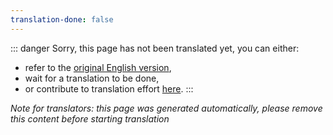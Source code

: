 ```yaml
---
translation-done: false
---
```

::: danger
Sorry, this page has not been translated yet, you can either:
- refer to the [original English version](<../../about/staff.md>),
- wait for a translation to be done,
- or contribute to translation effort [here](https://github.com/bsmg/wiki).
:::

_Note for translators: this page was generated automatically, please remove this content before starting translation_
